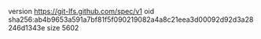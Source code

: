 version https://git-lfs.github.com/spec/v1
oid sha256:ab4b9653a591a7bf81f5f090219082a4a8c21eea3d00092d92d3a28246d1343e
size 5602
